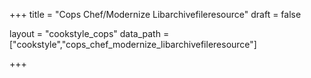 +++
title = "Cops Chef/Modernize Libarchivefileresource"
draft = false

layout = "cookstyle_cops"
data_path = ["cookstyle","cops_chef_modernize_libarchivefileresource"]

+++

<!-- The content of this page is automatically generated from the
cops_chef_modernize_libarchivefileresource.yml file in github.com/chef/cookstyle/docs-chef-io/data/cookstyle. -->
